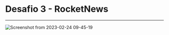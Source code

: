 # Desafio 3 - RocketNews
---

![Screenshot from 2023-02-24 09-45-19](https://user-images.githubusercontent.com/9722670/221184967-4df709b1-d481-4469-8cd8-7fc58f2041be.png)
